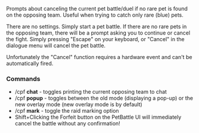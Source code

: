 Prompts about canceling the current pet battle/duel if no rare pet is found on the opposing team. Useful when trying to catch only rare (blue) pets.

There are no settings. Simply start a pet battle. If there are no rare pets in the opposing team, there will be a prompt asking you to continue or cancel the fight. Simply pressing "Escape" on your keyboard, or "Cancel" in the dialogue menu will cancel the pet battle.

Unfortunately the "Cancel" function requires a hardware event and can't be automatically fired.

### Commands

- /cpf **chat** - toggles printing the current opposing team to chat
- /cpf **popup** - toggles between the old mode (displaying a pop-up) or the new overlay mode (new overlay mode is by default)
- /cpf **mark** - toggle the raid marking option
- Shift+Clicking the Forfeit button on the PetBattle UI will immediately cancel the battle without any confirmation!

